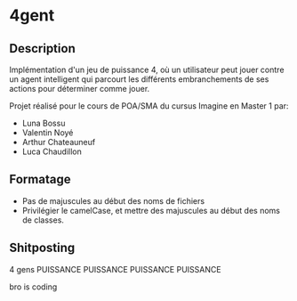 # 4gent

## Description

Implémentation d'un jeu de puissance 4, où un utilisateur peut jouer contre un agent intelligent qui parcourt les différents embranchements de ses actions pour déterminer comme jouer.

Projet réalisé pour le cours de POA/SMA du cursus Imagine en Master 1 par:
- Luna Bossu
- Valentin Noyé
- Arthur Chateauneuf
- Luca Chaudillon

## Formatage

- Pas de majuscules au début des noms de fichiers
- Privilégier le camelCase, et mettre des majuscules au début des noms de classes.

## Shitposting

4 gens
PUISSANCE PUISSANCE PUISSANCE PUISSANCE

bro is coding

